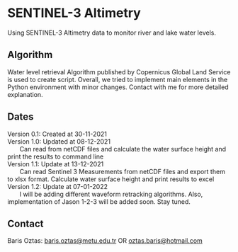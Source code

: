 # SENTINEL-3 Altimetry

Using SENTINEL-3 Altimetry data to monitor river and lake water levels. 

## Algorithm
Water level retrieval Algorithm published by Copernicus Global Land Service is used to create script. Overall, we tried to implement main elements in the Python environment with minor changes. Contact with me for more detailed explanation.

## Dates
Version 0.1: Created at 30-11-2021 \
Version 1.0: Updated at 08-12-2021 \
&nbsp;&nbsp;&nbsp;&nbsp;&nbsp;&nbsp; Can read from netCDF files and calculate the water surface height and print the results to command line \
Version 1.1: Update at 13-12-2021 \
&nbsp;&nbsp;&nbsp;&nbsp;&nbsp;&nbsp; Can read Sentinel 3 Measurements from netCDF files and export them to xlsx format. Calculate water surface height and print results to excel
Version 1.2: Update at 07-01-2022 \
&nbsp;&nbsp;&nbsp;&nbsp;&nbsp;&nbsp; I will be adding different waveform retracking algorithms. Also, implementation of Jason 1-2-3 will be added soon. Stay tuned.


## Contact
Baris Oztas: baris.oztas@metu.edu.tr OR oztas.baris@hotmail.com
